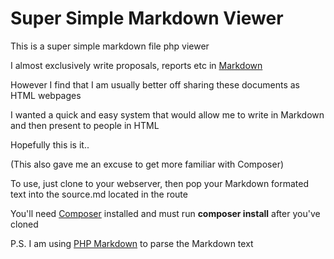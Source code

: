 # Super Simple Markdown Viewer

This is a super simple markdown file php viewer

I almost exclusively write proposals, reports etc in [ Markdown ](http://daringfireball.net/projects/markdown/)

However I find that I am usually better off sharing these documents as HTML webpages

I wanted a quick and easy system that would allow me to write in Markdown and then present to people in HTML

Hopefully this is it..

(This also gave me an excuse to get more familiar with Composer)

To use, just clone to your webserver, then pop your Markdown formated text into the source.md located in the route

You'll need [Composer](http://getcomposer.org/) installed and must run **composer install** after you've cloned

P.S. I am using [PHP Markdown](https://github.com/michelf/php-markdown?source=c) to parse the Markdown text


